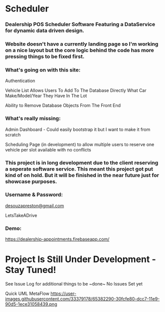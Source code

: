 # Scheduler

### Dealership POS Scheduler Software Featuring a DataService for dynamic data driven design. 

### Website doesn't have a currently landing page so I'm working on a nice layout but the core logic behind the code has more pressing things to be fixed first. 


### What's going on with this site:

Authentication

Vehicle List Allows Users To Add To The Database Directly What Car Make/Model/Year They Have In The Lot

Ability to Remove Database Objects From The Front End


### What's really missing:

Admin Dashboard - Could easily bootstrap it but I want to make it from scratch

Scheduling Page (in development) to allow multiple users to reserve one vehicle per slot available with no conflicts


### This project is in long development due to the client reserving a seperate software service. This meant this project got put kind of on hold. But it will be finished in the near future just for showcase purposes.


### Username & Password:

desouzapreston@gmail.com

LetsTakeADrive


### Demo: 
https://dealership-appointments.firebaseapp.com/


# Project Is Still Under Development - Stay Tuned!

See Issue Log for additional things to be ~done~
No Issues Set yet

Quick UML MetaFlow
https://user-images.githubusercontent.com/33379178/65382290-30fcfe80-dcc7-11e9-90d5-1ece31058439.png


